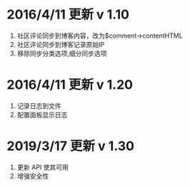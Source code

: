 # 2016/4/11 更新 v 1.10
1. 社区评论同步到博客内容，改为$comment->contentHTML
2. 社区评论同步到博客记录原始IP
3. 移除同步分类选项,细分同步选项

# 2016/4/11 更新 v 1.20
1. 记录日志到文件
2. 配置面板显示日志

# 2019/3/17 更新 v 1.30
1. 更新 API 使其可用
2. 增强安全性